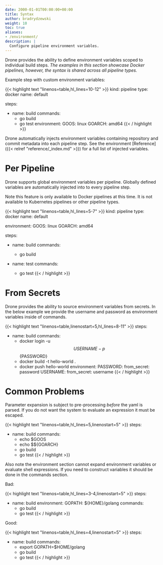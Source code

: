 ```yaml
---
date: 2000-01-01T00:00:00+00:00
title: Syntax
author: bradrydzewski
weight: 10
toc: true
aliases:
- /environment/
description: |
  Configure pipeline environment variables.
---
```


Drone provides the ability to define environment variables scoped to individual build steps. _The examples in this section showcase Docker pipelines, however, the syntax is shared across all pipeline types._

Example step with custom environment variables:

{{< highlight text "linenos=table,hl_lines=10-12" >}}
kind: pipeline
type: docker
name: default

steps:
- name: build
  commands:
  - go build
  - go test
  environment:
    GOOS: linux
    GOARCH: amd64
{{< / highlight >}}

Drone automatically injects environment variables containing repository and commit metadata into each pipeline step. See the environment [Reference]({{< relref "reference/_index.md" >}}) for a full list of injected variables.

# Per Pipeline

Drone supports global environment variables per pipeline. Globally defined variables are automatically injected into to every pipeline step.

<div class="alert">
Note this feature is only available to Docker pipelines at this time. It is not available to Kubernetes pipelines or other pipeline types.
</div>

{{< highlight text "linenos=table,hl_lines=5-7" >}}
kind: pipeline
type: docker
name: default

environment:
  GOOS: linux
  GOARCH: amd64

steps:
- name: build
  commands:
  - go build

- name: test
  commands:
  - go test
{{< / highlight >}}

# From Secrets

Drone provides the ability to source environment variables from secrets. In the below example we provide the username and password as environment variables inside of commands.

{{< highlight text "linenos=table,linenostart=5,hl_lines=8-11" >}}
steps:
- name: build
  commands:
  - docker login -u $${USERNAME} -p $${PASSWORD}
  - docker build -t hello-world .
  - docker push hello-world
  environment:
    PASSWORD:
      from_secret: password
    USERNAME:
      from_secret: username
{{< / highlight >}}

# Common Problems

Parameter expansion is subject to pre-processing _before_ the yaml is parsed. If you do not want the system to evaluate an expression it must be escaped.

{{< highlight text "linenos=table,hl_lines=5,linenostart=5" >}}
steps:
- name: build
  commands:
  - echo $GOOS
  - echo $${GOARCH}
  - go build
  - go test
{{< / highlight >}}

Also note the environment section cannot expand environment variables or evaluate shell expressions. If you need to construct variables it should be done in the commands section.

Bad:

{{< highlight text "linenos=table,hl_lines=3-4,linenostart=5" >}}
steps:
- name: build
  environment:
    GOPATH: ${HOME}/golang
  commands:
  - go build
  - go test
{{< / highlight >}}

Good:

{{< highlight text "linenos=table,hl_lines=4,linenostart=5" >}}
steps:
- name: build
  commands:
  - export GOPATH=$HOME/golang
  - go build
  - go test
{{< / highlight >}}

